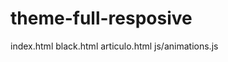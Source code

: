 # theme-full-resposive
index.html<!-- Home full contenido y  ejemplo de página principal -->
black.html <!-- Ejemplo de un documento en blanco o con poco contenido--> 
articulo.html <!-- Ejemplo de un post o pagina interior--> 
js/animations.js<!-- Muestra funciones con jquery para poder ajustar y calcular altura, anchuras y determinar clases--> 
